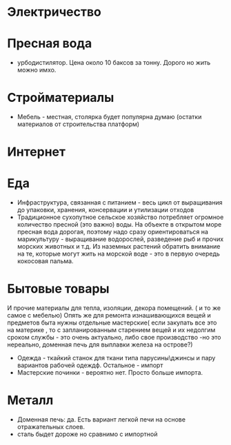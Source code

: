 # Электричество

# Пресная вода
* урбодистилятор. Цена около 10 баксов за тонну. Дорого но жить можно имхо.


# Стройматериалы

* Мебель - местная, столярка будет популярна думаю (остатки материалов от строительства платформ)

# Интернет

# Еда
* Инфраструктура, связанная с питанием - весь цикл от выращивания до упаковки, хранения, консервации и  утилизации отходов
* Традиционное сухопутное сельское хозяйство потребляет огромное количество пресной (это важно) воды. На объекте в открытом море пресная вода дорогая, поэтому надо сразу ориентироваться на марикультуру - выращивание водорослей, разведение рыб и прочих морских животных и т.д. Из наземных растений обратить внимание на те, которые могут жить на морской воде - это в первую очередь кокосовая пальма.

# Бытовые товары
 И прочие материалы для тепла, изоляции, декора помещений.  ( и то же самое с мебелью)
 Опять же для  ремонта изнашивающихся вещей и предметов быта нужны отдельные мастерские( если закупать все это на материке , то с запланированным старением вещей и их недолгим сроком службы - это очень актуально, либо свое производство -но это нереально, доменная печь для выплавки железа на острове?)
* Одежда - ткайкий станок  для ткани типа парусины\джинсы и пару вариантов рабочей одеждф. Остальное - импорт
* Мастерские починки - вероятно нет. Просто больше импорта.


# Металл
* Доменная печь: да. Есть  вариант легкой печи на основе отражательных слоев.
* сталь быдет дороже но сравнимо с импортной
